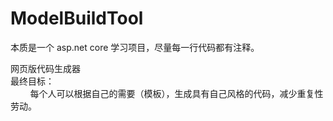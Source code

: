 # ModelBuildTool
本质是一个 asp.net core 学习项目，尽量每一行代码都有注释。

网页版代码生成器<br/>
最终目标：
<br/>&nbsp;&nbsp;&nbsp;&nbsp;&nbsp;&nbsp;&nbsp;&nbsp;每个人可以根据自己的需要（模板），生成具有自己风格的代码，减少重复性劳动。

